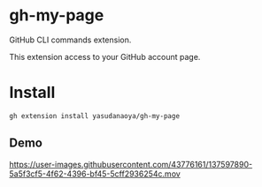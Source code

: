 # gh-my-page
GitHub CLI commands extension.

This extension access to your GitHub account page.

# Install

```shell
gh extension install yasudanaoya/gh-my-page
```

## Demo


https://user-images.githubusercontent.com/43776161/137597890-5a5f3cf5-4f62-4396-bf45-5cff2936254c.mov

